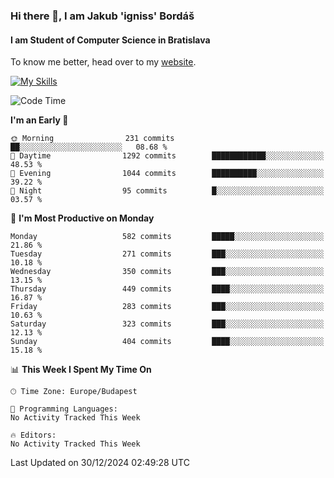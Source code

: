### Hi there 👋, I am Jakub 'igniss' Bordáš

#### I am Student of Computer Science in Bratislava
To know me better, head over to my [website](https://bordas.sk).

[![My Skills](https://skillicons.dev/icons?i=js,html,css,figma,svelte,java,kotlin,python,postgresql,typescript,nest,nodejs)](https://bordas.sk)


<!--START_SECTION:waka-->
![Code Time](http://img.shields.io/badge/Code%20Time-1%2C612%20hrs%2033%20mins-blue)

**I'm an Early 🐤** 

```text
🌞 Morning                231 commits         ██░░░░░░░░░░░░░░░░░░░░░░░   08.68 % 
🌆 Daytime                1292 commits        ████████████░░░░░░░░░░░░░   48.53 % 
🌃 Evening                1044 commits        ██████████░░░░░░░░░░░░░░░   39.22 % 
🌙 Night                  95 commits          █░░░░░░░░░░░░░░░░░░░░░░░░   03.57 % 
```
📅 **I'm Most Productive on Monday** 

```text
Monday                   582 commits         █████░░░░░░░░░░░░░░░░░░░░   21.86 % 
Tuesday                  271 commits         ███░░░░░░░░░░░░░░░░░░░░░░   10.18 % 
Wednesday                350 commits         ███░░░░░░░░░░░░░░░░░░░░░░   13.15 % 
Thursday                 449 commits         ████░░░░░░░░░░░░░░░░░░░░░   16.87 % 
Friday                   283 commits         ███░░░░░░░░░░░░░░░░░░░░░░   10.63 % 
Saturday                 323 commits         ███░░░░░░░░░░░░░░░░░░░░░░   12.13 % 
Sunday                   404 commits         ████░░░░░░░░░░░░░░░░░░░░░   15.18 % 
```


📊 **This Week I Spent My Time On** 

```text
🕑︎ Time Zone: Europe/Budapest

💬 Programming Languages: 
No Activity Tracked This Week

🔥 Editors: 
No Activity Tracked This Week
```


 Last Updated on 30/12/2024 02:49:28 UTC
<!--END_SECTION:waka-->
